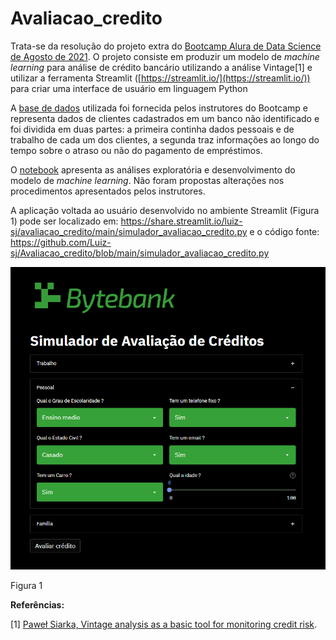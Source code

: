 # Avaliacao_credito

Trata-se da resolução do projeto extra do [Bootcamp Alura de Data Science de Agosto de 2021](https://www.alura.com.br/bootcamp/data-science-aplicada/matriculas-abertas). O projeto consiste em produzir um modelo de *machine learning* para análise de crédito bancário utilizando a análise Vintage[1] e utilizar a ferramenta Streamlit ([https://streamlit.io/](https://streamlit.io/)) para criar uma interface de usuário em linguagem Python

A [base de dados](https://github.com/Luiz-sj/Avaliacao_credito/tree/main/Dados) utilizada foi fornecida pelos instrutores do Bootcamp e representa dados de clientes cadastrados em um banco não identificado e foi dividida em duas partes: a primeira continha dados pessoais e de trabalho de cada um dos clientes, a segunda traz informações ao longo do tempo sobre o atraso ou não do pagamento de empréstimos.

O [notebook](https://github.com/Luiz-sj/Avaliacao_credito/blob/main/Notebook/Projeto_Extra.ipynb) apresenta as análises exploratória e desenvolvimento do modelo de *machine learning*. Não foram propostas alterações nos procedimentos apresentados pelos instrutores.

A aplicação voltada ao usuário desenvolvido no ambiente Streamlit (Figura 1) pode ser localizado em: https://share.streamlit.io/luiz-sj/avaliacao_credito/main/simulador_avaliacao_credito.py e o código fonte: https://github.com/Luiz-sj/Avaliacao_credito/blob/main/simulador_avaliacao_credito.py

![](https://github.com/Luiz-sj/Avaliacao_credito/blob/main/img/Screenshot.png)

Figura 1


**Referências:**

[1] [Paweł Siarka, Vintage analysis as a basic tool for monitoring credit risk](https://github.com/Luiz-sj/Avaliacao_credito/blob/main/Pawe%C5%82%20Siarka%2C%20Vintage%20analysis%20as%20a%20basic%20tool%20for%20monitoring%20credit%20risk..pdf).
